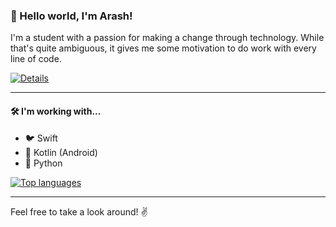 ### 👋 Hello world, I'm **Arash**!

I'm a student with a passion for making a change through technology. While that's quite ambiguous, it gives me some motivation to do work with every line of code.

[![Details](https://github-readme-stats.vercel.app/api?username=arashnrim&show_icons=true&hide_border&title_color=000000&icon_color=000000&hide=stars&include_all_commits=true&count_private=true)]()

---

#### 🛠 I'm working with...

- 🐦 Swift
- 🤖 Kotlin (Android)
- 🐍 Python

[![Top languages](https://github-readme-stats.vercel.app/api/top-langs/?username=arashnrim&hide=html,css&layout=compact&hide_title=true)]()

---

Feel free to take a look around! ✌️

